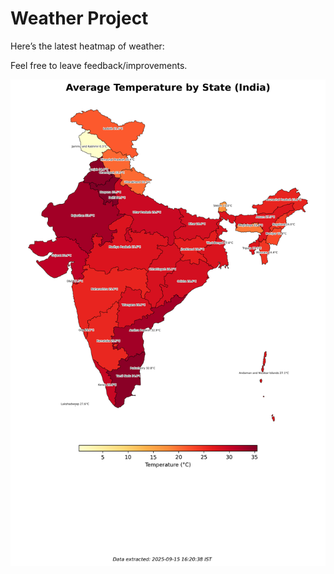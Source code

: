 # Weather Project

Here’s the latest heatmap of weather:

Feel free to leave feedback/improvements.

![India Heatmap](docs/assets/india_heatmap.png?v=C7EF80)
